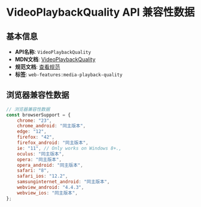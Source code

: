 # VideoPlaybackQuality API 兼容性数据

## 基本信息

- **API名称**: `VideoPlaybackQuality`
- **MDN文档**: [VideoPlaybackQuality](https://developer.mozilla.org/docs/Web/API/VideoPlaybackQuality)
- **规范文档**: [查看规范](https://w3c.github.io/media-playback-quality/#videoplaybackquality-interface)
- **标签**: `web-features:media-playback-quality`

## 浏览器兼容性数据

```javascript
// 浏览器兼容性数据
const browserSupport = {
    chrome: "23",
    chrome_android: "同主版本",
    edge: "12",
    firefox: "42",
    firefox_android: "同主版本",
    ie: "11", // Only works on Windows 8+.,
    oculus: "同主版本",
    opera: "同主版本",
    opera_android: "同主版本",
    safari: "8",
    safari_ios: "12.2",
    samsunginternet_android: "同主版本",
    webview_android: "4.4.3",
    webview_ios: "同主版本",
};

```

